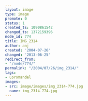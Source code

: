 ```yaml
---
layout: image
type: image
promote: 0
status: 1
created_ts: 1090861542
changed_ts: 1372159396
node_id: 774
title: IMG_2314
author: anj
created: '2004-07-26'
changed: '2013-06-25'
redirect_from:
- "/node/774/"
permalink: "/2004/07/26/img_2314/"
tags:
- Coromandel
images:
- src: image/images/img_2314-774.jpg
  name: img_2314-774.jpg
---
```


